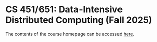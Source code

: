 # CS 451/651: Data-Intensive Distributed Computing (Fall 2025)

The contents of the course homepage can be accessed [here](https://lintool.github.io/cs451-2025f/index.html).
